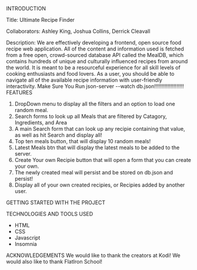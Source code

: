 INTRODUCTION

Title: Ultimate Recipe Finder

Collaborators: Ashley King, Joshua Collins, Derrick Cleavall

Description: We are effectively developing a frontend, open source food recipe web application. All of the content and information used is fetched from a free open, crowd-sourced database API called the MealDB, which contains hundreds of unique and culturally influenced recipes from around the world. It is meant to be a resourceful experience for all skill levels of cooking enthusiasts and food lovers. As a user, you should be able to navigate all of the available recipe information with user-friendly interactivity.
Make Sure You Run  json-server --watch db.json!!!!!!!!!!!!!!!!!!!!
FEATURES
1. DropDown menu to display all the filters and an option to load one random meal.
2. Search forms to look up all Meals that are filtered by Catagory, Ingredients, and Area
3. A main Search form that can look up any recipie containing that value, as well as hit Search and display all!
4. Top ten meals button, that will display 10 random meals!
5. Latest Meals btn that will display the latest meals to be added to the server.
6. Create Your own Recipie button that will open a form that you can create your own.
7. The newly created meal will persist and be stored on db.json and persist!
8. Display all of your own created recipies, or Recipies added by another user.

GETTING STARTED WITH THE PROJECT 

TECHNOLOGIES AND TOOLS USED 
- HTML
- CSS
- Javascript
- Insomnia 

ACKNOWLEDGEMENTS
We would like to thank the creators at Kodi!
We would also like to thank FlatIron School!